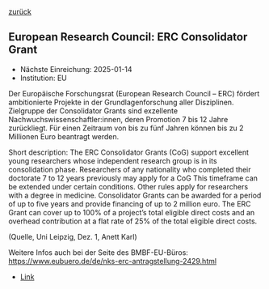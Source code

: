 [zurück](/funding/)

## European Research Council: ERC Consolidator Grant

* Nächste Einreichung: 2025-01-14
* Institution: EU

Der Europäische Forschungsrat (European Research Council – ERC) fördert ambitionierte Projekte in der Grundlagenforschung aller Disziplinen. Zielgruppe der Consolidator Grants sind exzellente Nachwuchswissenschaftler:innen, deren Promotion 7 bis 12 Jahre zurückliegt. Für einen Zeitraum von bis zu fünf Jahren können bis zu 2 Millionen Euro beantragt werden.

Short description: The ERC Consolidator Grants (CoG) support excellent young researchers whose independent research group is in its consolidation phase. Researchers of any nationality who completed their doctorate 7 to 12 years previously may apply for a CoG This timeframe can be extended under certain conditions. Other rules apply for researchers with a degree in medicine. Consolidator Grants can be awarded for a period of up to five years and provide financing of up to 2 million euro. The ERC Grant can cover up to 100% of a project’s total eligible direct costs and an overhead contribution at a flat rate of 25% of the total eligible direct costs.

(Quelle, Uni Leipzig, Dez. 1, Anett Karl)

Weitere Infos auch bei der Seite des BMBF-EU-Büros: https://www.eubuero.de/de/nks-erc-antragstellung-2429.html

* [Link](https://ec.europa.eu/info/funding-tenders/opportunities/portal/screen/opportunities/topic-details/ERC-2025-COG?order=DESC&pageNumber=1&pageSize=50&sortBy=relevance&keywords=consolidator&isExactMatch=true&status=31094501,31094502&frameworkProgramme=43108390)